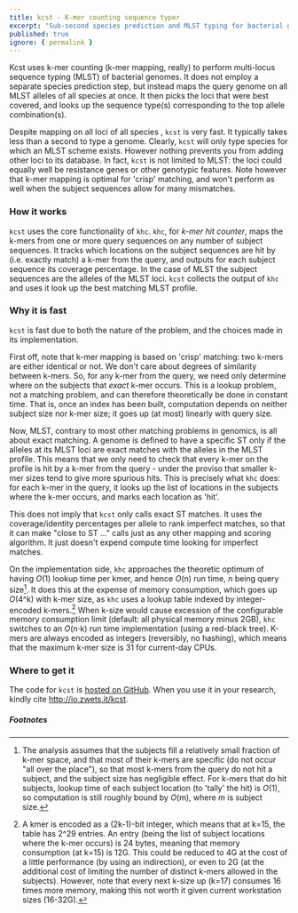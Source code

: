```yaml
---
title: kcst - K-mer counting sequence typer
excerpt: "Sub-second species prediction and MLST typing for bacterial genome assemblies"
published: true
ignore: { permalink }
---
```


Kcst uses k-mer counting (k-mer mapping, really) to perform multi-locus sequence typing (MLST) of bacterial genomes.  It does not employ a separate species prediction step, but instead maps the query genome on all MLST alleles of all species at once.  It then picks the loci that were best covered, and looks up the sequence type(s) corresponding to the top allele combination(s).

Despite mapping on all loci of all species , `kcst` is very fast.  It typically takes less than a second to type a genome.  Clearly, `kcst` will only type species for which an MLST scheme exists.  However nothing prevents you from adding other loci to its database.  In fact, `kcst` is not limited to MLST: the loci could equally well be resistance genes or other genotypic features.  Note however that k-mer mapping is optimal for 'crisp' matching, and won't perform as well when the subject sequences allow for many mismatches.


### How it works

`kcst` uses the core functionality of `khc`.  `khc`, for _k-mer hit counter_, maps the k-mers from one or more query sequences on any number of subject sequences.  It tracks which locations on the subject sequences are hit by (i.e. exactly match) a k-mer from the query, and outputs for each subject sequence its coverage percentage.  In the case of MLST the subject sequences are the alleles of the MLST loci.  `kcst` collects the output of `khc` and uses it look up the best matching MLST profile.


### Why it is fast

`kcst` is fast due to both the nature of the problem, and the choices made in its implementation.

First off, note that k-mer mapping is based on 'crisp' matching: two k-mers are either identical or not.  We don't care about degrees of similarity between k-mers.  So, for any k-mer from the query, we need only determine where on the subjects that _exact_ k-mer occurs.  This is a lookup problem, not a matching problem, and can therefore theoretically be done in constant time.  That is, once an index has been built, computation depends on neither subject size nor k-mer size; it goes up (at most) linearly with query size.

Now, MLST, contrary to most other matching problems in genomics, is all about exact matching.  A genome is defined to have a specific ST only if the alleles at its MLST loci are exact matches with the alleles in the MLST profile.  This means that we only need to check that every k-mer on the profile is hit by a k-mer from the query - under the proviso that smaller k-mer sizes tend to give more spurious hits.  This is precisely what `khc` does: for each k-mer in the query, it looks up the list of locations in the subjects where the k-mer occurs, and marks each location as 'hit'.

This does not imply that `kcst` only calls exact ST matches.  It uses the coverage/identity percentages per allele to rank imperfect matches, so that it can make "close to ST ..." calls just as any other mapping and scoring algorithm.  It just doesn't expend compute time looking for imperfect matches.

On the implementation side, `khc` approaches the theoretic optimum of having _O_(1) lookup time per kmer, and hence _O_(n) run time, _n_ being query size[^1].  It does this at the expense of memory consumption, which goes up _O_(4^k) with k-mer size, as `khc` uses a lookup table indexed by integer-encoded k-mers.[^2]  When k-size would cause excession of the configurable memory consumption limit (default: all physical memory minus 2GB), `khc` switches to an _O_(n⋅k) run time implementation (using a red-black tree).  K-mers are always encoded as integers (reversibly, no hashing), which means that the maximum k-mer size is 31 for current-day CPUs.


### Where to get it

The code for `kcst` is [hosted on GitHub](https://github.com/zwets/kcst).  When you use it in your research, kindly cite <http://io.zwets.it/kcst>.


##### Footnotes

[^1]: The analysis assumes that the subjects fill a relatively small fraction of k-mer space, and that most of their k-mers are specific (do not occur "all over the place"), so that most k-mers from the query do not hit a subject, and the subject size has negligible effect.  For k-mers that do hit subjects, lookup time of each subject location (to 'tally' the hit) is _O_(1), so computation is still roughly bound by _O_(m), where _m_ is subject size.

[^2]: A kmer is encoded as a (2k-1)-bit integer, which means that at k=15, the table has 2^29 entries.  An entry (being the list of subject locations where the k-mer occurs) is 24 bytes, meaning that memory consumption (at k=15) is 12G.  This could be reduced to 4G at the cost of a little performance (by using an indirection), or even to 2G (at the additional cost of limiting the number of distinct k-mers allowed in the subjects).  However, note that every next k-size up (k=17)[^3] consumes 16 times more memory, making this not worth it given current workstation sizes (16-32G).

[^3]: The k-mer size must be odd so that there is an encoding that uniquely represents both the forward and reverse strands of the k-mer.  We pick this to be the bit-representation (with a=00, c=01, g=10, t=11) of whichever of the two strands happens to have 'a' or 'c' as its middle base.  This also explains why the integer representation has 2k*-1* bits: the centre base requires only a single bit in the encoding.

